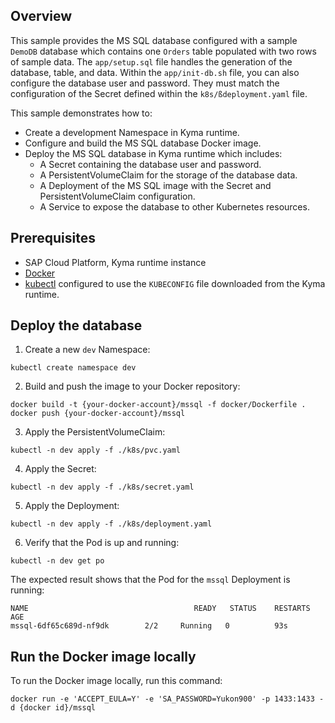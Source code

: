 ## Overview

This sample provides the MS SQL database configured with a sample `DemoDB` database which contains one `Orders` table populated with two rows of sample data. The `app/setup.sql` file handles the generation of the database, table, and data. Within the `app/init-db.sh` file, you can also configure the database user and password. They must match the configuration of the Secret defined within the `k8s/ßdeployment.yaml` file.

This sample demonstrates how to:

- Create a development Namespace in Kyma runtime.
- Configure and build the MS SQL database Docker image.
- Deploy the MS SQL database in Kyma runtime which includes:
  - A Secret containing the database user and password.
  - A PersistentVolumeClaim for the storage of the database data.
  - A Deployment of the MS SQL image with the Secret and PersistentVolumeClaim configuration.
  - A Service to expose the database to other Kubernetes resources.

## Prerequisites

- SAP Cloud Platform, Kyma runtime instance
- [Docker](https://www.docker.com/)
- [kubectl](https://kubernetes.io/docs/tasks/tools/install-kubectl/) configured to use the `KUBECONFIG` file downloaded from the Kyma runtime.

## Deploy the database

1. Create a new `dev` Namespace:

```shell script
kubectl create namespace dev
```

2. Build and push the image to your Docker repository:

```shell script
docker build -t {your-docker-account}/mssql -f docker/Dockerfile .
docker push {your-docker-account}/mssql
```

3. Apply the PersistentVolumeClaim:

```shell script
kubectl -n dev apply -f ./k8s/pvc.yaml
```

4. Apply the Secret:

```shell script
kubectl -n dev apply -f ./k8s/secret.yaml
```

5. Apply the Deployment:

```shell script
kubectl -n dev apply -f ./k8s/deployment.yaml
```

6. Verify that the Pod is up and running:

```shell script
kubectl -n dev get po
```

The expected result shows that the Pod for the `mssql` Deployment is running:

```shell script
NAME                                     READY   STATUS    RESTARTS   AGE
mssql-6df65c689d-nf9dk        2/2     Running   0          93s
```

## Run the Docker image locally

To run the Docker image locally, run this command:

```shell script
docker run -e 'ACCEPT_EULA=Y' -e 'SA_PASSWORD=Yukon900' -p 1433:1433 -d {docker id}/mssql
```
